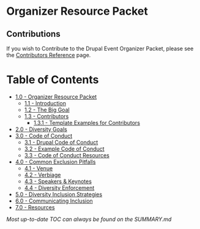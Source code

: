 # Organizer Resource Packet

## Contributions

If you wish to Contribute to the Drupal Event Organizer Packet, please see the [Contributors Reference](contributors.md "Contributors Reference") page.

# Table of Contents

* [1.0 - Organizer Resource Packet](README.md)
  * [1.1 - Introduction](/manuscript/introduction/introduction.md)
  * [1.2 - The Big Goal](manuscript/introduction/the-big-goal.md)
  * [1.3 - Contributors](manuscript/introduction/contributors.md)
    * [1.3.1 - Template Examples for Contributors](/templates/markdown-templates.md)
* [2.0 - Diversity Goals](manuscript/diversity-goals/diversity-goals.md)
* [3.0 - Code of Conduct](manuscript/code-of-conduct/code-of-conduct.md)
  * [3.1 - Drupal Code of Conduct](manuscript/code-of-conduct/drupal-code-of-conduct.md)
  * [3.2 - Example Code of Conduct](manuscript/code-of-conduct/example-code-of-conduct.md)
  * [3.3 - Code of Conduct Resources](manuscript/code-of-conduct/code-of-conduct-resources.md)
* [4.0 - Common Exclusion Pitfalls](manuscript/common-exclusion-pitfalls/common-exclusion-pitfalls.md)
  * [4.1 - Venue](manuscript/common-exclusion-pitfalls/venue.md)
  * [4.2 - Verbiage](manuscript/common-exclusion-pitfalls/verbiage.md)
  * [4.3 - Speakers & Keynotes](manuscript/common-exclusion-pitfalls/speakers-keynotes.md)
  * [4.4 - Diversity Enforcement](manuscript/common-exclusion-pitfalls/diversity-enforcement.md)
* [5.0 - Diversity Inclusion Strategies](manuscript/diversity-inclusion-strategies/diversity-inclusion-strategies.md)
* [6.0 - Communicating Inclusion](manuscript/communicating-inclusion/communicating-inclusion.md)
* [7.0 - Resources](manuscript/resources/resources.md)

_Most up-to-date TOC can always be found on the SUMMARY.md_

